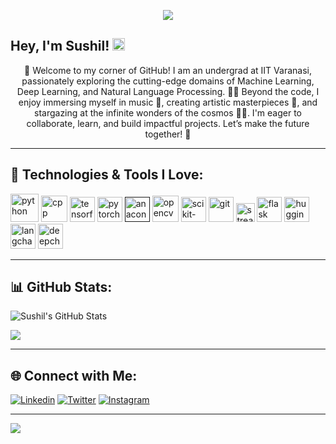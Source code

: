<div class="header"></div>

<div class="banner-gif" align="center">
<p><img src="./assets/hi_i_am_prayashdash_.gif"></p>
</div>

<div class="intro">
<h2>Hey, I'm Sushil! <img src="./assets/hi.gif" height=20 width=20></h2>
<p align="center">
🚀 Welcome to my corner of GitHub!  
I am an undergrad at IIT Varanasi, passionately exploring the cutting-edge domains of Machine Learning, Deep Learning, and Natural Language Processing. 🧠💡  
Beyond the code, I enjoy immersing myself in music 🎵, creating artistic masterpieces 🎨, and stargazing at the infinite wonders of the cosmos 🌌🔭.  
I'm eager to collaborate, learn, and build impactful projects. Let’s make the future together! 🌟
</p>
</div>

---

<div class="tech-stack">
  
  ## 🌱 Technologies & Tools I Love:
  
  [<img src="https://cdn.jsdelivr.net/gh/devicons/devicon/icons/python/python-original.svg" alt="python" width="45" height="45"/>](https://www.python.org/)
  [<img src="https://cdn.jsdelivr.net/gh/devicons/devicon/icons/cplusplus/cplusplus-original.svg" alt="cpp" width="42" height="42"/>](https://isocpp.org/)
  [<img src="https://cdn.jsdelivr.net/gh/devicons/devicon/icons/tensorflow/tensorflow-original.svg" alt="tensorflow" width="40" height="40"/>](https://www.tensorflow.org/)
  [<img src="https://cdn.jsdelivr.net/gh/devicons/devicon/icons/pytorch/pytorch-original.svg" alt="pytorch" width="40" height="40"/>](https://pytorch.org/)
  [<img src="https://cdn.jsdelivr.net/gh/devicons/devicon/icons/anaconda/anaconda-original.svg" alt="anaconda" height="40"/>]()
  [<img src="https://cdn.jsdelivr.net/gh/devicons/devicon/icons/opencv/opencv-original.svg" alt="opencv" width="42" height="42"/>](https://opencv.org/)
  [<img src="https://upload.wikimedia.org/wikipedia/commons/0/05/Scikit_learn_logo_small.svg" alt="scikit-learn" height="40"/>](https://scikit-learn.org/stable/)
  [<img src="https://cdn.jsdelivr.net/gh/devicons/devicon/icons/git/git-original.svg" alt="git" width="40" height="40"/>](https://git-scm.com/)
  [<img src="./assets/streamlit.png" alt="streamlit" height="30"/>](https://streamlit.io/)
  [<img src="./assets/flask.png" alt="flask" height="40"/>](https://flask.palletsprojects.com/en/2.3.x/)
  [<img src="./assets/huggingface-2.svg" alt="huggingface" width="40" height="40"/>](https://huggingface.co/)
  [<img src="./assets/LangChain_Workmark_Color.png" alt="langchain" width="40" height="40"/>](https://www.langchain.com/)
  [<img src="./assets/deepchecks-logo.png" alt="deepchecks" width="40" height="40"/>](https://deepchecks.com/)
</div>

---

<div class="github-stats">
  
  ## 📊 GitHub Stats:
  
  ![Sushil's GitHub Stats](https://github-readme-stats.vercel.app/api?username=isushilsuthar&rank_icon=github&show_icons=true&theme=dark#gh-dark-mode-only&count_private=true)
  
  ![](http://github-profile-summary-cards.vercel.app/api/cards/profile-details?username=isushilsuthar&theme=dark)
  
</div>

---

<div class="social-media">
  
  ## 🌐 Connect with Me:
  
  [![Linkedin](https://skillicons.dev/icons?i=linkedin)](https://www.linkedin.com/in/isushilsuthar/)
  [![Twitter](https://skillicons.dev/icons?i=twitter)](https://twitter.com/isushilsuthar)
  [![Instagram](https://skillicons.dev/icons?i=instagram)](https://www.instagram.com/isushilsuthar/)
  
</div>

---

<div class="footer">
  
  ![](https://komarev.com/ghpvc/?username=isushilsuthar&label=Profile+views&color=yellowgreen)
  
</div>
